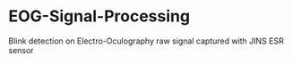 # EOG-Signal-Processing
Blink detection on Electro-Oculography raw signal captured with JINS ESR sensor  

